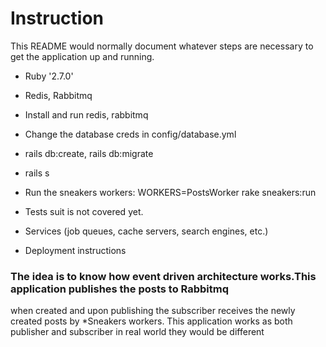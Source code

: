 # Instruction

This README would normally document whatever steps are necessary to get the
application up and running.



* Ruby '2.7.0'

* Redis, Rabbitmq

* Install and run redis, rabbitmq

* Change the database creds in config/database.yml

* rails db:create, rails db:migrate

* rails s

* Run the sneakers workers: WORKERS=PostsWorker rake sneakers:run

* Tests suit is not covered yet.

* Services (job queues, cache servers, search engines, etc.)

* Deployment instructions

### The idea is to know how event driven architecture works.This application publishes the posts to Rabbitmq
 when created and upon publishing the subscriber receives the newly created posts by *Sneakers workers.
 This application works as both publisher and subscriber in real world they would be different